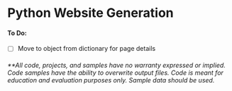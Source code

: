 # Python Website Generation



#### To Do:
- [ ] Move to object from dictionary for page details





###### **All code, projects, and samples have no warranty expressed or implied. Code samples have the ability to overwrite output files. Code is meant for education and evaluation purposes only. Sample data should be used.
